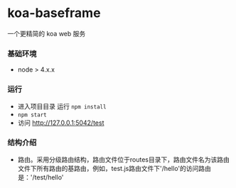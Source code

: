 # koa-baseframe
一个更精简的 koa web 服务

### 基础环境  
- node > 4.x.x

### 运行  
- 进入项目目录 运行 `npm install`
- `npm start`
- 访问 http://127.0.0.1:5042/test

### 结构介绍  
- 路由。采用分级路由结构，路由文件位于routes目录下，路由文件名为该路由文件下所有路由的基路由，例如，test.js路由文件下'/hello'的访问路由是：'/test/hello'


